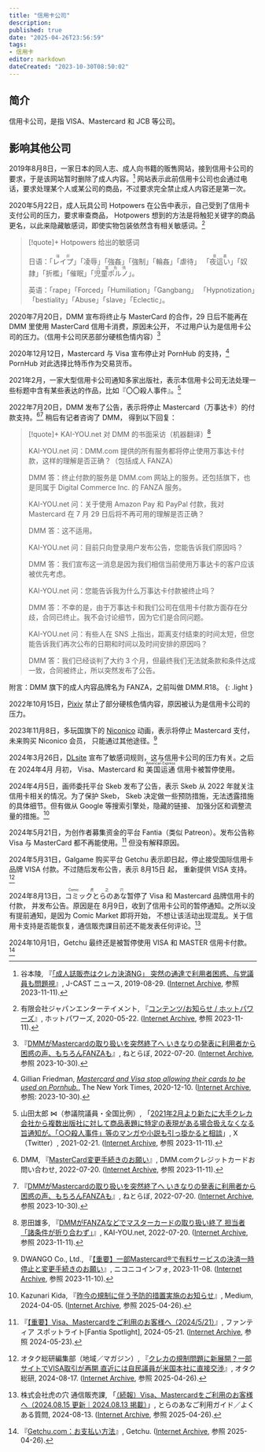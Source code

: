 ```yaml
---
title: "信用卡公司"
description:
published: true
date: "2025-04-26T23:56:59"
tags:
- 信用卡
editor: markdown
dateCreated: "2023-10-30T08:50:02"
---
```


## 简介

信用卡公司，是指 VISA、Mastercard 和 JCB 等公司。

## 影响其他公司

2019年8月8日，一家日本的同人志、成人向书籍的贩售网站，接到信用卡公司的要求，于是该网站暂时删除了成人内容。[^66242] 网站表示此前信用卡公司也会通过电话，要求处理某个人或某公司的商品，不过要求完全禁止成人内容还是第一次。

[^66242]: 谷本陵, 『[「成人誌販売はクレカ決済NG」 突然の通達で利用者困惑、与党議員も問題視](https://www.j-cast.com/2019/08/29366242.html?p=all)』, J-CAST ニュース, 2019-08-29. ([Internet Archive](https://web.archive.org/web/20220622144443/https://www.j-cast.com/2019/08/29366242.html?p=all), 参照 2023-11-11).

2020年5月22日，成人玩具公司 Hotpowers 在公告中表示，自己受到了信用卡支付公司的压力，要求审查商品，
Hotpowers 想到的方法是将触犯关键字的商品更名，以此来隐藏敏感词，即使实物包装依然含有相关敏感词。[^62828]

[^62828]: 有限会社ジャパンエンターテイメント, 『[コンテンツ/お知らせ / ホットパワーズ](https://www.hotpowers.jp/ec/contents/openotice.php)』, ホットパワーズ, 2020-05-22. ([Internet Archive](https://web.archive.org/web/20230605062828/https://www.hotpowers.jp/ec/contents/openotice.php), 参照 2023-11-11).

> [!quote]+ Hotpowers 给出的敏感词
>
> 日语：「<ruby>レイプ<rt>强奸</rt></ruby>」「凌辱」「強姦」「強制」「輪姦」「虐待」
> 「<ruby>夜這い<rt>夜袭</rt></ruby>」「奴隷」「折檻」「催眠」「<ruby>児童ポルノ<rt>儿童色情</rt></ruby>」。
>
> 英语：「rape」「Forced」「Humiliation」「Gangbang」 「Hypnotization」「bestiality」「Abuse」「slave」「Eclectic」。

2020年7月20日，DMM 宣布将终止与 MasterCard 的合作，29 日后不能再在 DMM 里使用 MasterCard 信用卡消费，原因未公开，
不过用户认为是信用卡公司的压力。（信用卡公司厌恶部分硬核色情内容）[^ws177]

[^ws177]: 『[DMMがMastercardの取り扱いを突然終了へ いきなりの発表に利用者から困惑の声、もちろんFANZAも](https://nlab.itmedia.co.jp/nl/articles/2207/20/news177.html)』, ねとらぼ, 2022-07-20. ([Internet Archive](https://web.archive.org/web/20221226151028/https://nlab.itmedia.co.jp/nl/articles/2207/20/news177.html), 参照 2023-10-30).

2020年12月12日，Mastercard 与 Visa 宣布停止对 PornHub 的支持，[^22510] PornHub 对此选择比特币作为交易货币。

[^22510]: Gillian Friedman, _[Mastercard and Visa stop allowing their cards to be used on Pornhub.](https://www.nytimes.com/2020/12/10/business/visa-mastercard-block-pornhub.html)_, The New York Times, 2020-12-10. ([Internet Archive](https://web.archive.org/web/20230906122510/https://www.nytimes.com/2020/12/10/business/visa-mastercard-block-pornhub.html), 参照: 2023-10-30).

2021年2月，一家大型信用卡公司通知多家出版社，表示本信用卡公司无法处理一些标题中含有某些表达的作品，比如『〇〇殺人事件』。[^70944]

[^70944]: 山田太郎 ⋈（参議院議員・全国比例）, 「[2021年2月より新たに大手クレカ会社から複数出版社に対して商品表題に特定の表現がある場合扱えなくなる旨通知が。「○○殺人事件」等のマンガや小説も引っ掛かると相談](https://twitter.com/yamadataro43/status/1363303194453970944)」, X（Twitter）, 2021-02-21. ([Internet Archive](https://web.archive.org/web/20230519211655/https://twitter.com/yamadataro43/status/1363303194453970944), 参照 2023-11-11).

2022年7月20日，DMM 发布了公告，表示将停止 Mastercard（万事达卡）的付款支持。[^84657][^ws177] 稍后有记者咨询了 DMM，
得到以下回复：

[^84657]: DMM, 『[MasterCard変更手続きのお願い](https://special.dmm.com/help/card/)』, DMM.comクレジットカードお問い合わせ, 2022-07-20. ([Internet Archive](https://web.archive.org/web/20220720084657/https://special.dmm.com/help/card/), 参照 2023-11-11).

[^ws177]: ねとらぼ, 『[DMMがMastercardの取り扱いを突然終了へ いきなりの発表に利用者から困惑の声、もちろんFANZAも](https://nlab.itmedia.co.jp/nl/articles/2207/20/news177.html)』, ねとらぼ, 2022-07-20. ([Internet Archive](https://web.archive.org/web/20221226151028/https://nlab.itmedia.co.jp/nl/articles/2207/20/news177.html), 参照 2023-11-11).

> [!quote]+ KAI-YOU.net 对 DMM 的书面采访（机器翻译）[^84258]
>
> KAI-YOU.net 问：DMM.com 提供的所有服务都将停止使用万事达卡付款，这样的理解是否正确？（包括成人 FANZA）
>
> DMM 答：终止付款的服务是 DMM.com 网站上的服务。还包括旗下，也是同属于 Digital Commerce Inc. 的 FANZA 服务。
>
> KAI-YOU.net 问：关于使用 Amazon Pay 和 PayPal 付款，我对 Mastercard 在 7 月 29 日后将不再可用的理解是否正确？
>
> DMM 答：这不适用。
>
> KAI-YOU.net 问：目前只向登录用户发布公告，您能告诉我们原因吗？
>
> DMM 答：我们宣布这一消息是因为我们相信当前使用万事达卡的客户应该被优先考虑。
>
> KAI-YOU.net 问：您能告诉我为什么万事达卡付款被终止吗？
>
> DMM 答：不幸的是，由于万事达卡和我们公司在信用卡付款方面存在分歧，合同已终止。我不会讨论细节，因为它们是合同问题。
>
> KAI-YOU.net 问：有些人在 SNS 上指出，距离支付结束的时间太短，但您能告诉我们再次公布的日期和时间以及时间安排的原因吗？
>
> DMM 答：我们已经谈判了大约 3 个月，但最终我们无法就条款和条件达成一致，合同被终止，所以突然发布了公告。

[^84258]: 恩田雄多, 『[DMMがFANZAなどでマスターカードの取り扱い終了 担当者「諸条件が折り合わず」](https://kai-you.net/article/84258/page/2)』, KAI-YOU.net, 2022-07-20. ([Internet Archive](https://web.archive.org/web/20231015051416/https://kai-you.net/article/84258/page/2), 参照 2023-11-11).

附言：DMM 旗下的成人内容品牌名为 FANZA，之前叫做 DMM.R18。
{: .light }

2022年10月15日，[Pixiv](/company/pixiv.md) 禁止了部分硬核色情内容，原因被认为是信用卡公司的压力。

2023年11月8日，多玩国旗下的 [Niconico](/website/Niconico.md) 动画，表示将停止 Mastercard 支付，未来购买 Niconico 会员，
只能通过其他途径。[^07309]

[^07309]: DWANGO Co., Ltd., 『[【重要】一部Mastercard®で有料サービスの決済一時停止と変更手続きのお願い](https://blog.nicovideo.jp/niconews/207309.html)』, ニコニコインフォ, 2023-11-08. ([Internet Archive](https://web.archive.org/web/20231109115504/https://blog.nicovideo.jp/niconews/207309.html), 参照 2023-11-10).

2024年3月26日，[DLsite](/website/DLsite.md) 宣布了敏感词规则，这与信用卡公司的压力有关。之后在 2024年4月 月初，
Visa、Mastercard 和 <ruby>美国运通<rt>American Express</rt></ruby> 信用卡被暂停使用。

2024年4月5日，画师委托平台 Skeb 发布了公告，表示 Skeb 从 2022 年就关注信用卡相关的情况。为了保护 Skeb，
Skeb 决定做一些预防措施，无法透露措施的具体细节。但有做从 Google 等搜索引擎处，隐藏的链接、
加强分区和调整流量的措施。[^3d116]

[^3d116]: Kazunari Kida, 『[昨今の規制に伴う予防的措置実施のお知らせ](https://medium.com/skeb-jp/security-3a6d0f23d116)』, Medium, 2024-04-05. ([Internet Archive](https://web.archive.org/web/20240529005701/https://medium.com/skeb-jp/security-3a6d0f23d116), 参照 2025-04-26).

2024年5月21日，为创作者募集资金的平台 Fantia（类似 Patreon）。发布公告称 Visa 与 MasterCard 都不再能使用。[^40521]
但没有解释原因。

[^40521]: 『[【重要】Visa、Mastercardをご利用のお客様へ（2024/5/21）](https://spotlight.fantia.jp/news/240521_payment_method)』, ファンティア スポットライト[Fantia Spotlight], 2024-05-21. ([Internet Archive](https://web.archive.org/web/20240522021528/https://spotlight.fantia.jp/news/240521_payment_method), 参照 2024-05-23).

2024年5月31日，Galgame 购买平台 Getchu 表示即日起，停止接受国际信用卡品牌 VISA 付款。不过随后发布公告，表示 8月15日 起，
重新提供 VISA 支持。[^85823]

[^85823]: オタク総研編集部（地域／マガジン）, 『[クレカの規制問題に新展開？一部サイトでVISA取引が再開 直近には自民議員が米国本社に直接交渉](https://0115765.com/archives/85823)』, オタク総研, 2024-08-17. ([Internet Archive](https://web.archive.org/web/20250123051259/https://0115765.com/archives/85823), 参照 2025-04-26).

2024年8月13日，<ruby>コミックとらのあな<rt>Comic虎之穴</rt></ruby>暂停了 Visa 和 Mastercard 品牌信用卡的付款，
并发布公告。原因是在 8月9日，收到了信用卡公司的暂停通知。之所以没有提前通知，是因为 Comic Market 即将开始，
不想让该活动出现混乱。关于信用卡支持是否能恢复，通信販売課目前还不能发表任何评论。[^7948]

[^7948]: 株式会社虎の穴 通信販売課, 「[（続報）Visa、Mastercardをご利用のお客様へ（2024.08.15 更新｜2024.08.13 掲載）](https://help.toranoana.jp/faq/7948/)」, とらのあなご利用ガイド／よくある質問, 2024-08-13. ([Internet Archive](https://web.archive.org/web/20241126221518/https://help.toranoana.jp/faq/7948/), 参照 2025-04-26).

2024年10月1日，Getchu 最终还是被暂停使用 VISA 和 MASTER 信用卡付款。[^92304]

[^92304]: 『[Getchu.com：お支払い方法](https://www.getchu.com/info/shopping_pay.html)』, Getchu. ([Internet Archive](https://web.archive.org/web/20250328092304/https://www.getchu.com/info/shopping_pay.html), 参照 2025-04-26).
